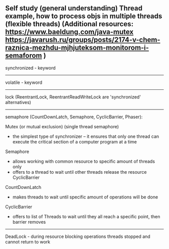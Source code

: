Self study (general understanding)
Thread example, how to process objs in multiple threads (flexible threads)
(Additional resources: 
https://www.baeldung.com/java-mutex
https://javarush.ru/groups/posts/2174-v-chem-raznica-mezhdu-mjhjuteksom-monitorom-i-semaforom
)
-------
synchronized - keyword

-------
volatile - keyword
_______
lock (ReentrantLock, ReentrantReadWriteLock are 'synchronized' alternatives)

-------

semaphore (CountDownLatch, Semaphore, CyclicBarrier, Phaser):

Mutex (or mutual exclusion) (single thread semaphore)
- the simplest type of synchronizer – it ensures that only one thread can execute the critical section of a computer program at a time

Semaphore
- allows working with common resource to specific amount of threads only
- offers to a thread to wait until other threads release the resource CyclicBarrier

CountDownLatch
- makes threads to wait until specific amount of operations will be done


CyclicBarrier
- offers to list of Threads to wait until they all reach a specific point, then barrier removes
______
DeadLock - during resource blocking operations threads stopped and cannot return to work